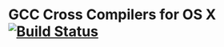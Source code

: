 GCC Cross Compilers for OS X [![Build Status](https://api.travis-ci.org/sevki/homebrew-gcc_cross_compilers.svg)](https://travis-ci.org/sevki/homebrew-gcc_cross_compilers)   
============================
